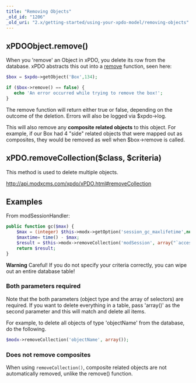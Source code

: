 ```yaml
---
title: "Removing Objects"
_old_id: "1206"
_old_uri: "2.x/getting-started/using-your-xpdo-model/removing-objects"
---
```


## xPDOObject.remove()

When you 'remove' an Object in xPDO, you delete its row from the database. xPDO abstracts this out into a [remove](extending-modx/xpdo/class-reference/xpdoobject/persistence-methods/remove "remove") function, seen here:

``` php
$box = $xpdo->getObject('Box',134);

if ($box->remove() == false) {
   echo 'An error occurred while trying to remove the box!';
}
```

The remove function will return either true or false, depending on the outcome of the deletion. Errors will also be logged via $xpdo->log.

This will also remove any **composite related objects** to this object. For example, if our Box had 4 "side" related objects that were mapped out as composites, they would be removed as well when $box->remove is called.

## xPDO.removeCollection($class, $criteria)

 This method is used to delete multiple objects.

 <http://api.modxcms.com/xpdo/xPDO.html#removeCollection>

## Examples

 From modSessionHandler:

``` php
public function gc($max) {
    $max = (integer) $this->modx->getOption('session_gc_maxlifetime',null,$max);
    $maxtime= time() - $max;
    $result = $this->modx->removeCollection('modSession', array("`access` < {$maxtime}"));
    return $result;
}
```

 **Warning**
 Careful! If you do not specify your criteria correctly, you can wipe out an entire database table!

### Both parameters required

 Note that the both parameters (object type and the array of selectors) are required. If you want to delete everything in a table, pass 'array()' as the second parameter and this will match and delete all items.

 For example, to delete all objects of type 'objectName' from the database, do the following.

``` php
$modx->removeCollection('objectName', array());
```

### Does not remove composites

When using `removeCollection()`, composite related objects are not automatically removed, unlike the remove() function.
